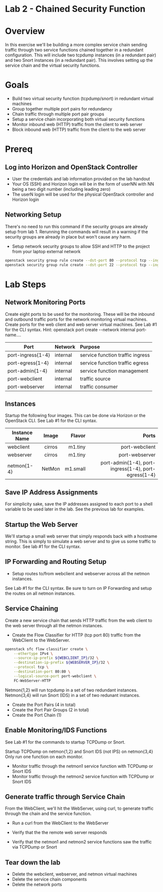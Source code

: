 
# Lab 2 - Chained Security Function

# Overview

In this exercise we'll be building a more complex service chain sending traffic through two service functions chained together in a redundant configuration. This will include two tcpdump instances (in a redundant pair) and two Snort instances (in a redundant pair). This involves setting up the service chain and the virtual security functions. 


# Goals

  * Build two virtual security function (tcpdump/snort) in redundant virtual machines
  * Group together multiple port pairs for redundancy
  * Chain traffic through multiple port pair groups
  * Setup a service chain incorporating both virtual security functions
  * Monitor inbound web (HTTP) traffic from the client to web server
  * Block inbound web (HTTP) traffic from the client to the web server

# Prereq

## Log into Horizon and OpenStack Controller
  * User the credentials and lab information provided on the lab handout
  * Your OS (SSH) and Horizon login will be in the form of userNN with NN being a two digit number (including leading zero)
  * The userN login will be used for the physical OpenStack controller and Horizon login

## Networking Setup

There's no need to run this command if the security groups are already setup from lab 1. Rerunning the commands will result in a warning if the security groups are already in place but won't cause any harm.

  * Setup network security groups to allow SSH and HTTP to the project from your laptop external network
```bash
openstack security group rule create --dst-port 80 --protocol tcp --ingress default
openstack security group rule create --dst-port 22 --protocol tcp --ingress default
```

# Lab Steps
## Network Monitoring Ports

Create eight ports to be used for the monitoring. These will be the inbound and outbound traffic ports for the network monitoring virtual machines. Create ports for the web client and web server virtual machines. See Lab #1 for the CLI syntax. Hint: openstack port create --network internal port-name....


| Port              | Network       | Purpose                             |
| ------------------|:--------------|:------------------------------------|
| port-ingress{1-4}     | internal      | service function traffic ingress  |
| port-egress{1-4}      | internal      | service function traffic egress   |
| port-admin{1-4}       | internal      | service function management       |
| port-webclient    | internal      | traffic source                      |
| port-webserver    | internal      | traffic consumer                    |




## Instances

Startup the following four images. This can be done via Horizon or the OpenStack CLI. See Lab #1 for the CLI syntax.

| Instance Name | Image         | Flavor  | Ports                                        | 
| ------------- |:-------------:| -------:|---------------------------------------------:|
| webclient     | cirros        | m1.tiny | port-webclient                               |
| webserver     | cirros        | m1.tiny | port-webserver                               |
| netmon{1-4}      | NetMon        | m1.small| port-admin{1-4}, port-ingress{1-4}, port-egress{1-4}     |


## Save IP Address Assignments

For simplicity sake, save the IP addresses assigned to each port to a shell variable to be used later in the lab. See the previous lab for examples.

## Startup the Web Server

We'll startup a small web server that simply responds back with a hostname string. This is simply to simulate a web server and to give us some traffic to monitor. See lab #1 for the CLI syntax.

## IP Forwarding and Routing Setup

* Setup routes to/from webclient and webserver across all the netmon instances.

See Lab #1 for the CLI syntax. Be sure to turn on IP Forwarding and setup the routes on all netmon instances.

## Service Chaining

Create a new service chain that sends HTTP traffic from the web client to the web server through all the netmon instances.

* Create the Flow Classifier for HTTP (tcp port 80) traffic from the WebClient to the WebServer.
```bash
openstack sfc flow classifier create \
    --ethertype IPv4 \
    --source-ip-prefix ${WEBCLIENT_IP}/32 \
    --destination-ip-prefix ${WEBSERVER_IP}/32 \
    --protocol tcp \
    --destination-port 80:80 \
    --logical-source-port port-webclient \
    FC-WebServer-HTTP
```

Netmon{1,2} will run tcpdump in a set of two redundant instances.
Netmon{3,4} will run Snort (IDS) in a set of two redunant instances.

* Create the Port Pairs (4 in total)
* Create the Port Pair Groups (2 in total)
* Create the Port Chain (1)

## Enable Monitoring/IDS Functions

See Lab #1 for the commands to startup TCPDump or Snort.

Startup TCPDump on netmon{1,2} and Snort IDS (not IPS) on netmon{3,4} Only run one function on each monitor.

* Monitor traffic through the netmon1 service function with TCPDump or Snort IDS
* Monitor traffic through the netmon2 service function with TCPDump or Snort IDS

## Generate traffic through Service Chain

From the WebClient, we'll hit the WebServer, using curl, to generate traffic through the chain and the service function.

* Run a curl from the WebClient to the WebServer

* Verify that the the remote web server responds

* Verify that the netmon1 and netmon2 service functions saw the traffic via TCPDump or Snort

## Tear down the lab

* Delete the webclient, webserver, and netmon virtual machines
* Delete the service chain components
* Delete the network ports
